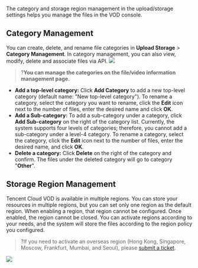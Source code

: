 The category and storage region management in the upload/storage settings helps you manage the files in the VOD console.

## Category Management

You can create, delete, and rename file categories in **Upload Storage** > **Category Management**. In category management, you can also view, modify, delete and associate files via API.
![](https://main.qcloudimg.com/raw/7523a78e45fd79fcf447603c5da22cb2.png)
>?**You can manage the categories on the file/video information management page.**

- **Add a top-level category:** Click **Add Category** to add a new top-level category (default name: "New top-level category"). To rename a category, select the category you want to rename, click the **Edit** icon next to the number of files, enter the desired name and click **OK**.
- **Add a Sub-category:** To add a sub-category under a category, click **Add Sub-category** on the right of the category list. Currently, the system supports four levels of categories; therefore, you cannot add a sub-category under a level-4 category. To rename a category, select the category, click the **Edit** icon next to the number of files, enter the desired name, and click **OK**.
- **Delete a category:** Click **Delete** on the right of the category and confirm. The files under the deleted category will go to category "**Other**".

## Storage Region Management

Tencent Cloud VOD is available in multiple regions. You can store your resources in multiple regions, but you can set only one region as the default region. When enabling a region, that region cannot be configured. Once enabled, the region cannot be closed. You can activate regions according to your needs, and the system will store the files according to the region policy you configured.

> ?If you need to activate an overseas region (Hong Kong, Singapore, Moscow, Frankfurt, Mumbai, and Seoul), please [submit a ticket](https://console.cloud.tencent.com/workorder/category).

![](https://main.qcloudimg.com/raw/d5b7d323c1a98d46f44a9ec0ef4d99f6.png)
